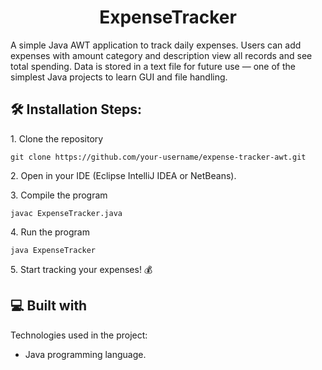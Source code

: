 <h1 align="center" id="title">ExpenseTracker</h1>

<p id="description">A simple Java AWT application to track daily expenses. Users can add expenses with amount category and description view all records and see total spending. Data is stored in a text file for future use — one of the simplest Java projects to learn GUI and file handling.</p>

<h2>🛠️ Installation Steps:</h2>

<p>1. Clone the repository</p>

```
git clone https://github.com/your-username/expense-tracker-awt.git
```

<p>2. Open in your IDE (Eclipse IntelliJ IDEA or NetBeans).</p>

<p>3. Compile the program</p>

```
javac ExpenseTracker.java
```

<p>4. Run the program</p>

```
java ExpenseTracker
```

<p>5. Start tracking your expenses! 💰</p>

  
  
<h2>💻 Built with</h2>

Technologies used in the project:

*   Java programming language.
